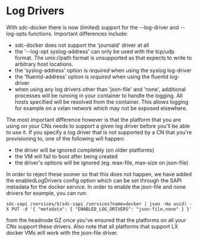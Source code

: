 # Log Drivers

With sdc-docker there is now (limited) support for the --log-driver and
--log-opts functions. Important differences include:

 * sdc-docker does not support the 'journald' driver at all
 * the '--log-opt syslog-address' can only be used with the tcp/udp format. The
   unix://path format is unsupported as that expects to write to arbitrary host
   locations.
 * the 'syslog-address' option is *required* when using the syslog log-driver
 * the 'fluentd-address' option is *required* when using the fluentd log-driver
 * when using any log drivers other than 'json-file' and 'none', additional
   processes will be running in your container to handle the logging. All hosts
   specified will be resolved from the container. This allows logging for
   example on a vxlan network which may not be exposed elsewhere.

The most important difference however is that the platform that you are using
on your CNs needs to support a given log driver before you'll be able to use it.
If you specify a log driver that is not supported by a CN that you're
provisioning to, one of the following will happen:

 * the driver will be ignored completely (on older platforms)
 * the VM will fail to boot after being created
 * the driver's options will be ignored (eg. max-file, max-size on json-file)

In order to reject these sooner so that this does not happen, we have added the
enabledLogDrivers config option which can be set through the SAPI metadata for
the docker service. In order to enable the json-file and none drivers for
example, you can run:

```
sdc-sapi /services/$(sdc-sapi /services?name=docker | json -Ha uuid) -X PUT -d '{ "metadata": { "ENABLED_LOG_DRIVERS": "json-file,none" } }'
```

from the headnode GZ once you've ensured that the platforms on all your CNs
support these drivers. Also note that all platforms that support LX docker
VMs will work with the json-file driver.
